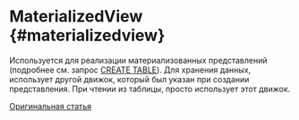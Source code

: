 # MaterializedView {#materializedview}

Используется для реализации материализованных представлений (подробнее см. запрос [CREATE TABLE](../../query_language/create.md)). Для хранения данных, использует другой движок, который был указан при создании представления. При чтении из таблицы, просто использует этот движок.

[Оригинальная статья](https://clickhouse.tech/docs/ru/operations/table_engines/materializedview/) <!--hide-->
